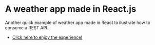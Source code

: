 # A weather app made in React.js

Another quick example of weather app made in React to ilustrate how to consume a REST API.

* [Click here to enjoy the experience!](https://lautarojayat.github.io/react-app-example/)
